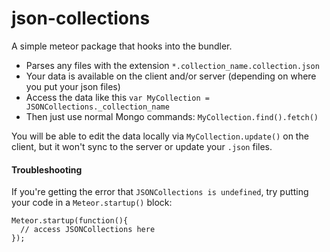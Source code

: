 # json-collections

A simple meteor package that hooks into the bundler.

- Parses any files with the extension `*.collection_name.collection.json`
- Your data is available on the client and/or server (depending on where you put your json files)
- Access the data like this `var MyCollection = JSONCollections._collection_name`
- Then just use normal Mongo commands: `MyCollection.find().fetch()`

You will be able to edit the data locally via `MyCollection.update()` on the client, but it won't sync to the server or update your `.json` files.

#### Troubleshooting

If you're getting the error that `JSONCollections is undefined`, try putting your code in a `Meteor.startup()` block:

```
Meteor.startup(function(){
  // access JSONCollections here
});
```
